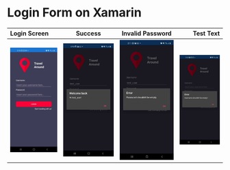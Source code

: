 # Login Form on Xamarin

| Login Screen      | Success | Invalid Password | Test Text     |
| :---        |    :----:   |    :----:   |          ---: |
| ![login](/docs/login.jpg) | ![login](/docs/success-alert.jpg)      | ![password](/docs/password-alert.jpg)   | ![username](/docs/username-alert.jpg)   |

